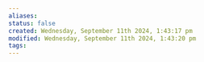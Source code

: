 ```yaml
---
aliases: 
status: false
created: Wednesday, September 11th 2024, 1:43:17 pm
modified: Wednesday, September 11th 2024, 1:43:20 pm
tags:
---
```

